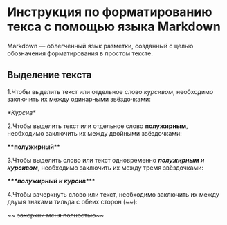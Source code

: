 # Инструкция по форматированию текса с помощью языка Markdown

Markdown — облегчённый язык разметки, созданный с целью обозначения форматирования в простом тексте.

## Выделение текста
1.Чтобы выделить текст или отдельное слово *курсивом*, необходимо заключить их между одинарными звёздочками:

*\*Курсив\** 

2.Чтобы выделить текст или отдельное слово **полужирным**, необходимо заключить их между двойными звёздочками:

**\*\*полужирный**\**

3.Чтобы выделить слово или текст одновременно ***полужирным и курсивом***, необходимо заключить их между тремя звёздочками:

***\*\*\*полужирный и курсив***\***

4.Чтобы зачеркнуть слово или текст, необходимо заключить их между двумя знаками тильда с обеих сторон (~~):

~~ ~~зачеркни меня полностью~~\~~


